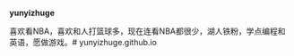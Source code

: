 **yunyizhuge**

[^zhuguoliang]: zhugeyunyi is my Pseudonym

喜欢看NBA，喜欢和人打篮球多，现在连看NBA都很少，湖人铁粉，学点编程和英语，愿做游戏。# yunyizhuge.github.io
